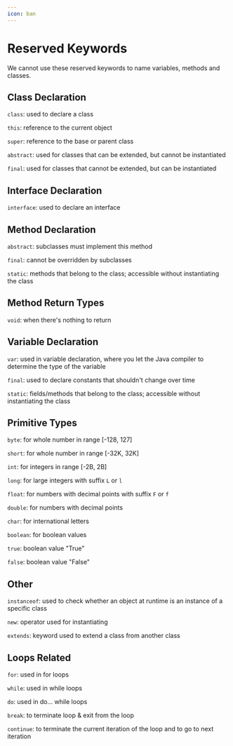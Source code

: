 ```yaml
---
icon: ban
---
```


# Reserved Keywords

We cannot use these reserved keywords to name variables, methods and classes.

## Class Declaration

`class`: used to declare a class

`this`: reference to the current object

`super`: reference to the base or parent class

`abstract`:  used for classes that can be extended, but cannot be instantiated

`final`: used for classes that cannot be extended, but can be instantiated

## Interface Declaration

`interface`: used to declare an interface

## Method Declaration

`abstract`:  subclasses must implement this method

`final`: cannot be overridden by subclasses

`static`: methods that belong to the class; accessible without instantiating the class

## Method Return Types

`void`: when there's nothing to return

## Variable Declaration

`var`: used in variable declaration, where you let the Java compiler to determine the type of the variable

`final`:  used to declare constants that shouldn't change over time

`static`: fields/methods that belong to the class; accessible without instantiating the class

## Primitive Types

`byte`: for whole number in range \[-128, 127]

`short`: for whole number in range \[-32K, 32K]

`int`:  for integers in range \[-2B, 2B]

`long`: for large integers with suffix `L` or `l`

`float`: for numbers with decimal points with suffix `F` or `f`

`double`: for numbers with decimal points

`char`: for international letters

`boolean`: for boolean values

`true`: boolean value "True"

`false`: boolean value "False"



## Other

`instanceof`: used to check whether an object at runtime is an instance of a specific class

`new`: operator used for instantiating

`extends`: keyword used to extend a class from another class



## Loops Related

`for`: used in for loops

`while`: used in while loops

`do`: used in do... while loops

`break`: to terminate loop & exit from the loop

`continue`: to terminate the current iteration of the loop and to go to next iteration



